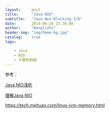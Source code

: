 ```yaml
---
layout:     post
title:      "Java NIO"
subtitle:   "Java Non-Blocking I/O"
date:       2018-06-28 23:30:00
author:     "Wanglizhi"
header-img: "img/home-bg.jpg"
catalog:    true
tags:

    - Java
    - NIO
    - 计算机网络
---
```






参考：

[Java NIO浅析](https://tech.meituan.com/nio.html)

[理解Java NIO](https://yq.aliyun.com/articles/2371)



https://tech.meituan.com/linux-jvm-memory.html

